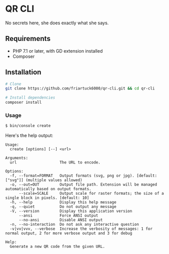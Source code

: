 # QR CLI

No secrets here, she does exactly what she says.

## Requirements

- PHP 7.1 or later, with GD extension installed
- Composer

## Installation

```bash
# Clone
git clone https://github.com/friartuck6000/qr-cli.git && cd qr-cli

# Install dependencies
composer install
```

### Usage

```bash
$ bin/console create
```

Here's the help output:

```
Usage:
  create [options] [--] <url>

Arguments:
  url                   The URL to encode.

Options:
  -f, --format=FORMAT   Output formats (svg, png or jpg). [default: ["svg"]] (multiple values allowed)
  -o, --out=OUT         Output file path. Extension will be managed automatically based on output formats.
      --scale=SCALE     Output scale for raster formats; the size of a single block in pixels. [default: 10]
  -h, --help            Display this help message
  -q, --quiet           Do not output any message
  -V, --version         Display this application version
      --ansi            Force ANSI output
      --no-ansi         Disable ANSI output
  -n, --no-interaction  Do not ask any interactive question
  -v|vv|vvv, --verbose  Increase the verbosity of messages: 1 for normal output, 2 for more verbose output and 3 for debug

Help:
  Generate a new QR code from the given URL.
```
